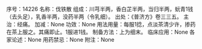 序号：14226
名称：伐铁散
组成：川芎半两，香白芷半两，当归半两，蚖青1钱（去头足），乳香半两，没药半两（令乳细）。
出处：《普济方》卷三三五。
主治：经痛。
加减：None
功效：None
用法用量：每服1捻，点淡茶清少许，掺药在茶上服之。其痛即止。1服进1钱。
制备方法：上为细末。
临床应用：None
各家论述：None
用药禁忌：None
附注：None
